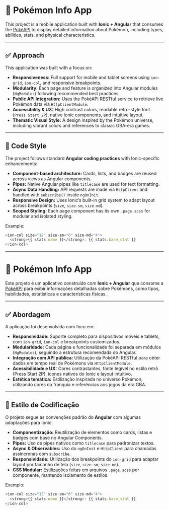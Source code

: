 # 📱 Pokémon Info App

This project is a mobile application built with **Ionic + Angular** that consumes the [PokéAPI](https://pokeapi.co/) to display detailed information about Pokémon, including types, abilities, stats, and physical characteristics.

---

## ✅ Approach

This application was built with a focus on:

- **Responsiveness:** Full support for mobile and tablet screens using `ion-grid`, `ion-col`, and responsive breakpoints.
- **Modularity:** Each page and feature is organized into Angular modules (`NgModules`) following recommended best practices.
- **Public API Integration:** Uses the PokéAPI RESTful service to retrieve live Pokémon data via `HttpClientModule`.
- **Accessibility & UX:** High contrast colors, readable retro-style font (`Press Start 2P`), native Ionic components, and intuitive layout.
- **Thematic Visual Style:** A design inspired by the Pokémon universe, including vibrant colors and references to classic GBA-era games.

---

## 🎨 Code Style

The project follows standard **Angular coding practices** with Ionic-specific enhancements:

- **Component-based architecture:** Cards, lists, and badges are reused across views as Angular components.
- **Pipes:** Native Angular pipes like `titlecase` are used for text formatting.
- **Async Data Handling:** API requests are made via `HttpClient` and handled with `subscribe()` inside `ngOnInit`.
- **Responsive Design:** Uses Ionic’s built-in grid system to adapt layout across breakpoints (`size`, `size-sm`, `size-md`).
- **Scoped Styling:** Each page component has its own `.page.scss` for modular and isolated styling.

Example:
```ts
<ion-col size="12" size-sm="6" size-md="4">
  <strong>{{ stats.name }}</strong>: {{ stats.base_stat }}
</ion-col>
```


---

# 📱 Pokémon Info App

Este projeto é um aplicativo construído com **Ionic + Angular** que consome a [PokéAPI](https://pokeapi.co/) para exibir informações detalhadas sobre Pokémons, como tipos, habilidades, estatísticas e características físicas.

---

## ✅ Abordagem

A aplicação foi desenvolvida com foco em:

- **Responsividade:** Suporte completo para dispositivos móveis e tablets, com `ion-grid`, `ion-col` e breakpoints customizados.
- **Modularidade:** Cada página e funcionalidade foi separada em módulos (`NgModules`), seguindo a estrutura recomendada do Angular.
- **Integração com API pública:** Utilização da PokéAPI RESTful para obter dados em tempo real de Pokémons via `HttpClientModule`.
- **Acessibilidade e UX:** Cores contrastantes, fonte legível no estilo retrô (Press Start 2P), ícones nativos do Ionic e layout intuitivo.
- **Estética temática:** Estilização inspirada no universo Pokémon, utilizando cores da franquia e referências aos jogos da era GBA.

---

## 🎨 Estilo de Codificação

O projeto segue as convenções padrão do **Angular** com algumas adaptações para Ionic:

- **Componentização:** Reutilização de elementos como cards, listas e badges com base no Angular Components.
- **Pipes:** Uso de pipes nativos como `titlecase` para padronizar textos.
- **Async & Observables:** Uso do `ngOnInit` e `HttpClient` para chamadas assíncronas com `subscribe`.
- **Responsividade:** Utilização dos breakpoints do `ion-grid` para adaptar layout por tamanho de tela (`size`, `size-sm`, `size-md`).
- **CSS Modular:** Estilizações feitas em arquivos `.page.scss` por componente, mantendo isolamento de estilos.

Exemplo:
```ts
<ion-col size="12" size-sm="6" size-md="4">
  <strong>{{ stats.name }}</strong>: {{ stats.base_stat }}
</ion-col>
